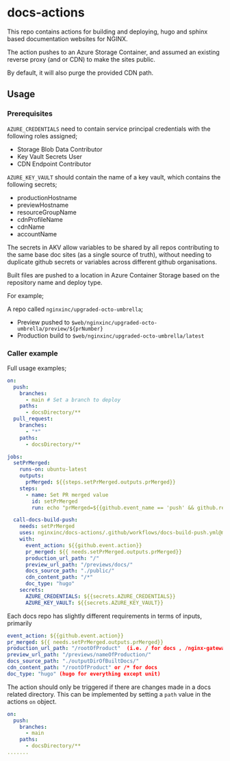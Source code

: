 # docs-actions

This repo contains actions for building and deploying, hugo and sphinx based documentation websites for NGINX.

The action pushes to an Azure Storage Container, and assumed an existing reverse proxy (and or CDN) to make the sites public.

By default, it will also purge the provided CDN path.

## Usage

### Prerequisites
`AZURE_CREDENTIALS` need to contain service principal credentials with the following roles assigned;
- Storage Blob Data Contributor
- Key Vault Secrets User
- CDN Endpoint Contributor

`AZURE_KEY_VAULT` should contain the name of a key vault, which contains the following secrets;
- productionHostname
- previewHostname
- resourceGroupName
- cdnProfileName
- cdnName
- accountName

The secrets in AKV allow variables to be shared by all repos contributing to the same base doc sites (as a single source of truth), 
without needing to duplicate github secrets or variables across different github organisations.

Built files are pushed to a location in Azure Container Storage based on the repository name and deploy type.

For example;

A repo called `nginxinc/upgraded-octo-umbrella`;
- Preview pushed to `$web/nginxinc/upgraded-octo-umbrella/preview/${prNumber}`
- Production build to `$web/nginxinc/upgraded-octo-umbrella/latest`


### Caller example

Full usage examples;
``` yml
on:
  push:
    branches:
      - main # Set a branch to deploy
    paths:
      - docsDirectory/**
  pull_request:
    branches:
      - "*"
    paths:
      - docsDirectory/**

jobs:
  setPrMerged:
    runs-on: ubuntu-latest
    outputs:
      prMerged: ${{steps.setPrMerged.outputs.prMerged}}
    steps:
      - name: Set PR merged value
        id: setPrMerged
        run: echo "prMerged=${{github.event_name == 'push' && github.ref == 'refs/heads/main'}}" >> $GITHUB_OUTPUT

  call-docs-build-push:
    needs: setPrMerged
    uses: nginxinc/docs-actions/.github/workflows/docs-build-push.yml@main
    with:
      event_action: ${{github.event.action}}
      pr_merged: ${{ needs.setPrMerged.outputs.prMerged}}
      production_url_path: "/"
      preview_url_path: "/previews/docs/"
      docs_source_path: "./public/"
      cdn_content_path: "/*"
      doc_type: "hugo"
    secrets:
      AZURE_CREDENTIALS: ${{secrets.AZURE_CREDENTIALS}}
      AZURE_KEY_VAULT: ${{secrets.AZURE_KEY_VAULT}}
```

Each docs repo has slightly different requirements in terms of inputs, primarily
```yml
event_action: ${{github.event.action}}
pr_merged: ${{ needs.setPrMerged.outputs.prMerged}}
production_url_path: "/rootOfProduct"  (i.e. / for docs , /nginx-gateway-fabric for gateway fabric)
preview_url_path: "/previews/nameOfProduction/"
docs_source_path: "./outputDirOfBuiltDocs/"
cdn_content_path: "/rootOfProduct" or /* for docs
doc_type: "hugo" (hugo for everything except unit)

```
The action should only be triggered if there are changes made in a docs related directory. This can be implemented by setting a `path` value in the actions `on` object.
```yml
on:
  push:
    branches:
      - main
    paths:
      - docsDirectory/**
.......
